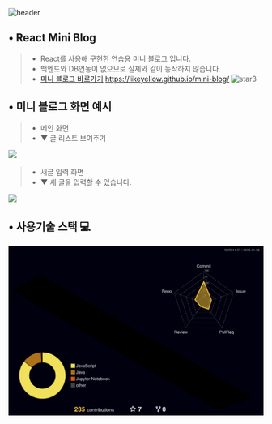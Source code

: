 <div align="left">
  
![header](https://capsule-render.vercel.app/api?type=waving&color=timeGradient&text=Welcome%20to%20likeyellow's%20GitHub%20👋&animation=twinkling&fontSize=35&fontAlignY=40&fontAlign=50&height=250)
  
## • React Mini Blog
> - React를 사용해 구현한 연습용 미니 블로그 입니다.
> - 백엔드와 DB연동이 없으므로 실제와 같이 동작하지 않습니다.
> - [미니 블로그 바로가기](https://likeyellow.github.io/mini-blog/) https://likeyellow.github.io/mini-blog/ <img width="46" alt="star3" src="https://user-images.githubusercontent.com/78655692/151471989-9e21d7a8-a7b6-44b0-b598-2bb204b56b00.png"> 


## • 미니 블로그 화면 예시
> - 메인 화면
> - ▼ 글 리스트 보여주기
  <div><img src="https://github.com/likeyellow/mini-blog/assets/38120188/89c197e7-43eb-42d9-9332-e6471b379613" width="500" /></div>
  
> - 새글 입력 화면
> - ▼ 새 글을 입력할 수 있습니다.
  <div><img src="https://github.com/likeyellow/mini-blog/assets/38120188/fefba85a-ca66-4025-857f-286af65f5b9f" width="500" /></div>  


## • 사용기술 스택 💻
![](./profile-3d-contrib/profile-night-rainbow.svg)

